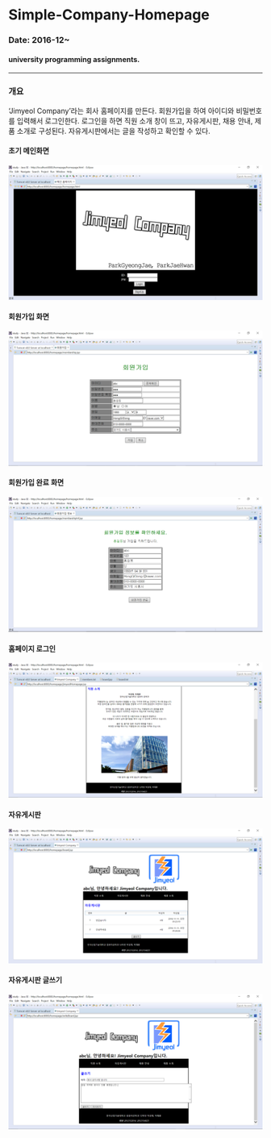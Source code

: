 Simple-Company-Homepage
===
### Date: 2016-12~
#### university programming assignments.
-------------
### 개요
‘Jimyeol Company’라는 회사 홈페이지를 만든다. 회원가입을 하여 아이디와 비밀번호를 입력해서 로그인한다. 로그인을 하면 직원 소개 창이 뜨고, 자유게시판, 채용 안내, 제품 소개로 구성된다. 자유게시판에서는 글을 작성하고 확인할 수 있다. 

#### 초기 메인화면
![screenshot1](./1.png)

#### 회원가입 화면
![screenshot1](./2.png)

#### 회원가입 완료 화면
![screenshot1](./3.png)

#### 홈페이지 로그인
![screenshot1](./4.png)

#### 자유게시판
![screenshot1](./5.png)

#### 자유게시판 글쓰기
![screenshot1](./6.png)
